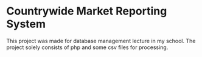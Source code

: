 # Countrywide Market Reporting System

This project was made for database management lecture in my school. The project solely consists of php and some csv files for processing.



